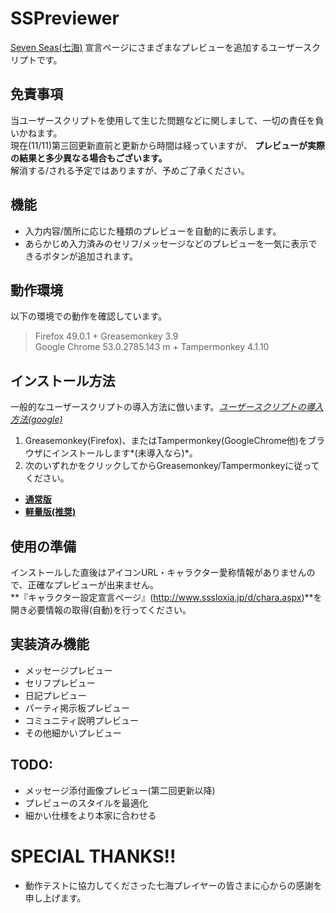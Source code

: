 # SSPreviewer
[Seven Seas(七海)](http://www.sssloxia.jp/index.html) 宣言ページにさまざまなプレビューを追加するユーザースクリプトです。
  
## 免責事項
当ユーザースクリプトを使用して生じた問題などに関しまして、一切の責任を負いかねます。  
現在(11/11)第三回更新直前と更新から時間は経っていますが、 **プレビューが実際の結果と多少異なる場合もございます。**  
解消する/される予定ではありますが、予めご了承ください。
  
## 機能
* 入力内容/箇所に応じた種類のプレビューを自動的に表示します。
* あらかじめ入力済みのセリフ/メッセージなどのプレビューを一気に表示できるボタンが追加されます。
  
## 動作環境
以下の環境での動作を確認しています。
> Firefox 49.0.1 + Greasemonkey 3.9  
> Google Chrome 53.0.2785.143 m + Tampermonkey 4.1.10  
  
## インストール方法
一般的なユーザースクリプトの導入方法に倣います。*[ユーザースクリプトの導入方法(google)](https://www.google.co.jp/search?q=%E3%83%A6%E3%83%BC%E3%82%B6%E3%83%BC%E3%82%B9%E3%82%AF%E3%83%AA%E3%83%97%E3%83%88+%E5%B0%8E%E5%85%A5%E6%96%B9%E6%B3%95&ie=UTF-8)*  
1. Greasemonkey(Firefox)、またはTampermonkey(GoogleChrome他)をブラウザにインストールします*(未導入なら)*。
2. 次のいずれかをクリックしてからGreasemonkey/Tampermonkeyに従ってください。
  
* **[通常版](https://github.com/pejuta/SSPreviewer/raw/master/SSPreviewer.user.js)**  
* **[軽量版(推奨)](https://github.com/pejuta/SSPreviewer/raw/master/SSPreviewer.min.user.js)**
  
## 使用の準備
インストールした直後はアイコンURL・キャラクター愛称情報がありませんので、正確なプレビューが出来ません。  
**『キャラクター設定宣言ページ』(http://www.sssloxia.jp/d/chara.aspx)**を開き必要情報の取得(自動)を行ってください。
  
## 実装済み機能
* メッセージプレビュー
* セリフプレビュー
* 日記プレビュー
* パーティ掲示板プレビュー
* コミュニティ説明プレビュー
* その他細かいプレビュー
  
## TODO:
* メッセージ添付画像プレビュー(第二回更新以降)
* プレビューのスタイルを最適化
* 細かい仕様をより本家に合わせる
  
# SPECIAL THANKS!!
* 動作テストに協力してくださった七海プレイヤーの皆さまに心からの感謝を申し上げます。
